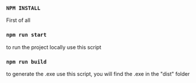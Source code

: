 ### `NPM INSTALL`
First of all

### `npm run start`

to run the project locally use this script

### `npm run build`

to generate the .exe use this script,
you will find the .exe in the "dist" folder
